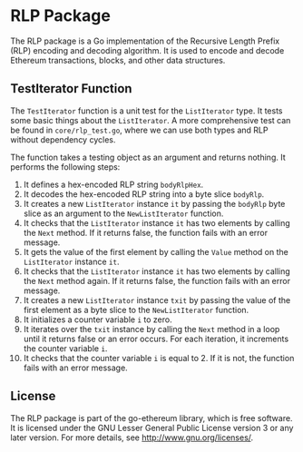 # RLP Package

The RLP package is a Go implementation of the Recursive Length Prefix (RLP) encoding and decoding algorithm. It is used to encode and decode Ethereum transactions, blocks, and other data structures.

## TestIterator Function

The `TestIterator` function is a unit test for the `ListIterator` type. It tests some basic things about the `ListIterator`. A more comprehensive test can be found in `core/rlp_test.go`, where we can use both types and RLP without dependency cycles.

The function takes a testing object as an argument and returns nothing. It performs the following steps:

1. It defines a hex-encoded RLP string `bodyRlpHex`.
2. It decodes the hex-encoded RLP string into a byte slice `bodyRlp`.
3. It creates a new `ListIterator` instance `it` by passing the `bodyRlp` byte slice as an argument to the `NewListIterator` function.
4. It checks that the `ListIterator` instance `it` has two elements by calling the `Next` method. If it returns false, the function fails with an error message.
5. It gets the value of the first element by calling the `Value` method on the `ListIterator` instance `it`.
6. It checks that the `ListIterator` instance `it` has two elements by calling the `Next` method again. If it returns false, the function fails with an error message.
7. It creates a new `ListIterator` instance `txit` by passing the value of the first element as a byte slice to the `NewListIterator` function.
8. It initializes a counter variable `i` to zero.
9. It iterates over the `txit` instance by calling the `Next` method in a loop until it returns false or an error occurs. For each iteration, it increments the counter variable `i`.
10. It checks that the counter variable `i` is equal to 2. If it is not, the function fails with an error message.

## License

The RLP package is part of the go-ethereum library, which is free software. It is licensed under the GNU Lesser General Public License version 3 or any later version. For more details, see <http://www.gnu.org/licenses/>.